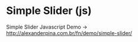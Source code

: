 Simple Slider (js)
===================

Simple Slider Javascript
Demo -> http://alexanderpina.com.br/fn/demo/simple-slider/

